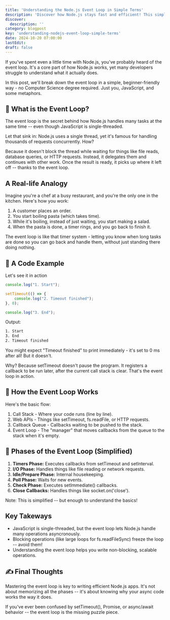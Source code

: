 ```yaml
---
title: 'Understanding the Node.js Event Loop in Simple Terms'
description: 'Discover how Node.js stays fast and efficient! This simple guide breaks down the Event Loop so anyone can understand how it handles tasks seamlessly. Click to unlock the secret behind Node.js performance!'
discover:
  description: ''
category: blogpost
key: 'understanding-nodejs-event-loop-simple-terms'
date: 2024-10-20 07:00:00
lastEdit:
draft: false
---
```


If you've spent even a little time with Node.js, you've probably heard of the event loop. It's a core part of how Node.js works, yet many developers struggle to understand what it actually does.

In this post, we'll break down the event loop in a simple, beginner-friendly way - no Computer Science degree required. Just you, JavaScript, and some metaphors.


## 🧠 What is the Event Loop?
The event loop is the secret behind how Node.js handles many tasks at the same time -- even though JavaScript is single-threaded.

Let that sink in: Node.js uses a single thread, yet it's famous for handling thousands of requests concurrently. How?

Because it doesn't block the thread while waiting for things like file reads, database queries, or HTTP requests. Instead, it delegates them and continues with other work. Once the result is ready, it picks up where it left off -- thanks to the event loop.


## A Real-life Analogy
Imagine you're a chef at a busy restaurant, and you're the only one in the kitchen. Here's how you work:
1. A customer places an order.
2. You start boiling pasta (which takes time).
3. While it's boiling, instead of just waiting, you start making a salad.
4. When the pasta is done, a timer rings, and you go back to finish it.

The event loop is like that timer system - letting you know when long tasks are done so you can go back and handle them, without just standing there doing nothing.

## 🧪 A Code Example
Let's see it in action
```javascript
console.log("1. Start");

setTimeout(() => {
    console.log("2. Timeout finished");
}, 0);

console.log("3. End");
```

Output:
```bash
1. Start
3. End
2. Timeout finished
```

You might expect "Timeout finished" to print immediately - it's set to 0 ms after all! But it doesn't.

Why?
Because setTimeout doesn't pause the program. It registers a callback to be run later, after the current call stack is clear. That's the event loop in action.

## 🧩 How the Event Loop Works

Here's the basic flow:
1. Call Stack - Where your code runs (line by line).
2. Web APIs - Things like setTimeout, fs.readFile, or HTTP requests.
3. Callback Queue - Callbacks waiting to be pushed to the stack.
4. Event Loop - The "manager" that moves callbacks from the queue to the stack when it's empty.

## 🔄 Phases of the Event Loop (Simplified)
1. **Timers Phase:** Executes callbacks from setTimeout and setInterval.
2. **I/O Phase:** Handles things like file reading or network requests.
3. **Idle/Prepare Phase:** Internal housekeeping.
4. **Poll Phase:** Waits for new events.
5. **Check Phase:** Executes setImmediate() callbacks.
6. **Close Callbacks:** Handles things like socket.on('close').

Note: This is simplified -- but enough to understand the basics!

## Key Takeways
- JavaScript is single-threaded, but the event loop lets Node.js handle many operations asyncronously.
- Blocking operations (like large loops for fs.readFileSync) freeze the loop -- avoid them!
- Understanding the event loop helps you write non-blocking, scalable operations.


## ✍️ Final Thoughts
Mastering the event loop is key to writing efficient Node.js apps. It's not about memorizing all the phases -- it's about knowing why your async code works the way it does.

If you've ever been confused by setTimeout(), Promise, or async/await behavior -- the event loop is the missing puzzle piece.
